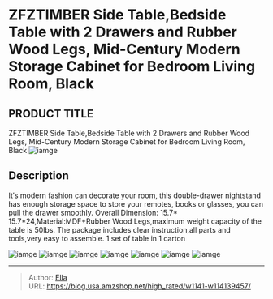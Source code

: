 # ZFZTIMBER Side Table,Bedside Table with 2 Drawers and Rubber Wood Legs, Mid-Century Modern Storage Cabinet for Bedroom Living Room, Black


## PRODUCT TITLE 

ZFZTIMBER Side Table,Bedside Table with 2 Drawers and Rubber Wood Legs, Mid-Century Modern Storage Cabinet for Bedroom Living Room, Black
![iamge](https://b2bfiles1.gigab2b.cn/image/wkseller/11981/20220321_e8b6e50ac466a58b463f15e30fa89cd9.jpg)

## Description

It′s modern fashion can decorate your room, this double-drawer nightstand has enough storage space to store your remotes, books or  glasses, you can pull the drawer smoothly.
Overall Dimension: 15.7* 15.7*24,Material:MDF&#43;Rubber Wood Legs,maximum weight capacity of the table is 50lbs.
The package includes clear instruction,all parts and tools,very easy to assemble.
1 set of table in 1 carton







![iamge](https://b2bfiles1.gigab2b.cn/image/wkseller/11981/20220321_bd330b5db655937d32842a0a96621478.jpg)
![iamge](https://b2bfiles1.gigab2b.cn/image/wkseller/11981/20220321_9be771d6b1d689198716d57ac730ecb3.jpg)
![iamge](https://b2bfiles1.gigab2b.cn/image/wkseller/11981/20220321_b215e26a85322f5dffefe5154e9cd087.jpg)
![iamge](https://b2bfiles1.gigab2b.cn/image/wkseller/11981/20220321_494312fcc3d47d9fb3b58caac09488b8.jpg)
![iamge](https://b2bfiles1.gigab2b.cn/image/wkseller/11981/20220321_36fa4d4bda21cf66189c26c1619893f5.jpg)
![iamge](https://b2bfiles1.gigab2b.cn/image/wkseller/11981/20220321_8c84210c3ead442f9c9246e9236b502b.jpg)
![iamge](https://b2bfiles1.gigab2b.cn/image/wkseller/11981/20220321_62bea857694ad9bd4293138d5992b9ae.jpg)


---

> Author: [Ella](https://blog.usa.amzshop.net/)  
> URL: https://blog.usa.amzshop.net/high_rated/w1141-w114139457/  

